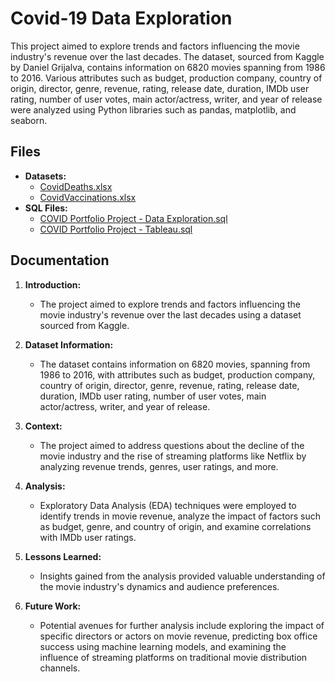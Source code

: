# Covid-19 Data Exploration

This project aimed to explore trends and factors influencing the movie industry's revenue over the last decades. The dataset, sourced from Kaggle by Daniel Grijalva, contains information on 6820 movies spanning from 1986 to 2016. Various attributes such as budget, production company, country of origin, director, genre, revenue, rating, release date, duration, IMDb user rating, number of user votes, main actor/actress, writer, and year of release were analyzed using Python libraries such as pandas, matplotlib, and seaborn.

## Files

- **Datasets:**
  - [CovidDeaths.xlsx](https://github.com/Denzel-Witbooi/data-analysis-portfolio/blob/main/CovidDeaths.xlsx)
  - [CovidVaccinations.xlsx](https://github.com/Denzel-Witbooi/data-analysis-portfolio/blob/main/CovidDeaths.xlsx)
- **SQL Files:**
  - [COVID Portfolio Project - Data Exploration.sql](https://github.com/Denzel-Witbooi/data-analysis-portfolio/blob/main/COVID%20Portfolio%20Project%20-%20Data%20Exploration.sql)
  - [COVID Portfolio Project - Tableau.sql](https://github.com/Denzel-Witbooi/data-analysis-portfolio/blob/main/COVID%20Portfolio%20Project%20-%20Tableau.sql)

## Documentation

1. **Introduction:**
   - The project aimed to explore trends and factors influencing the movie industry's revenue over the last decades using a dataset sourced from Kaggle.

2. **Dataset Information:**
   - The dataset contains information on 6820 movies, spanning from 1986 to 2016, with attributes such as budget, production company, country of origin, director, genre, revenue, rating, release date, duration, IMDb user rating, number of user votes, main actor/actress, writer, and year of release.

3. **Context:**
   - The project aimed to address questions about the decline of the movie industry and the rise of streaming platforms like Netflix by analyzing revenue trends, genres, user ratings, and more.

4. **Analysis:**
   - Exploratory Data Analysis (EDA) techniques were employed to identify trends in movie revenue, analyze the impact of factors such as budget, genre, and country of origin, and examine correlations with IMDb user ratings.

5. **Lessons Learned:**
   - Insights gained from the analysis provided valuable understanding of the movie industry's dynamics and audience preferences.

6. **Future Work:**
   - Potential avenues for further analysis include exploring the impact of specific directors or actors on movie revenue, predicting box office success using machine learning models, and examining the influence of streaming platforms on traditional movie distribution channels.
